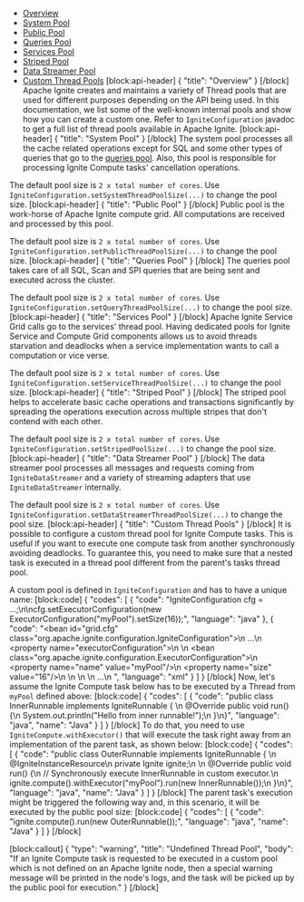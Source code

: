 * [Overview](#section-overview) 
* [System Pool](#section-system-pool)
* [Public Pool](#section-public-pool)
* [Queries Pool](#section-queries-pool)
* [Services Pool](#section-services-pool)
* [Striped Pool](#section-striped-pool)
* [Data Streamer Pool](#section-data-streamer-pool)
* [Custom Thread Pools](#section-custom-thread-pools)
[block:api-header]
{
  "title": "Overview"
}
[/block]
Apache Ignite creates and maintains a variety of Thread pools that are used for different purposes depending on the API being used. In this documentation, we list some of the well-known internal pools and show how you can create a custom one. Refer to `IgniteConfiguration` javadoc to get a full list of thread pools available in Apache Ignite.
[block:api-header]
{
  "title": "System Pool"
}
[/block]
The system pool processes all the cache related operations except for SQL and some other types of queries that go to the [queries pool](#section-queries-pool). Also, this pool is responsible for processing Ignite Compute tasks' cancellation operations.

The default pool size is `2 x total number of cores`. Use `IgniteConfiguration.setSystemThreadPoolSize(...)` to change the pool size.
[block:api-header]
{
  "title": "Public Pool"
}
[/block]
Public pool is the work-horse of Apache Ignite compute grid. All computations are received and processed by this pool.  

The default pool size is `2 x total number of cores`. Use `IgniteConfiguration.setPublicThreadPoolSize(...)` to change the pool size.
[block:api-header]
{
  "title": "Queries Pool"
}
[/block]
The queries pool takes care of all SQL, Scan and SPI queries that are being sent and executed across the cluster.

The default pool size is `2 x total number of cores`. Use `IgniteConfiguration.setQueryThreadPoolSize(...)` to change the pool size.
[block:api-header]
{
  "title": "Services Pool"
}
[/block]
Apache Ignite Service Grid calls go to the services' thread pool. Having dedicated pools for Ignite Service and Compute Grid components allows us to avoid threads starvation and deadlocks when a service implementation wants to call a computation or vice verse.

The default pool size is `2 x total number of cores`. Use `IgniteConfiguration.setServiceThreadPoolSize(...)` to change the pool size.
[block:api-header]
{
  "title": "Striped Pool"
}
[/block]
The striped pool helps to accelerate basic cache operations and transactions significantly by spreading the operations execution across multiple stripes that don't contend with each other.

The default pool size is `2 x total number of cores`. Use `IgniteConfiguration.setStripedPoolSize(...)` to change the pool size.
[block:api-header]
{
  "title": "Data Streamer Pool"
}
[/block]
The data streamer pool processes all messages and requests coming from `IgniteDataStreamer` and a variety of streaming adapters that use `IgniteDataStreamer` internally. 

The default pool size is `2 x total number of cores`. Use `IgniteConfiguration.setDataStreamerThreadPoolSize(...)` to change the pool size.
[block:api-header]
{
  "title": "Custom Thread Pools"
}
[/block]
It is possible to configure a custom thread pool for Ignite Compute tasks. This is useful if you want to execute one compute task from another synchronously avoiding deadlocks. To guarantee this, you need to make sure that a nested task is executed in a  thread pool different from the parent's tasks thread pool.

A custom pool is defined in `IgniteConfiguration` and has to have a unique name:
[block:code]
{
  "codes": [
    {
      "code": "IgniteConfiguration cfg = ...;\n\ncfg.setExecutorConfiguration(new ExecutorConfiguration(\"myPool\").setSize(16));",
      "language": "java"
    },
    {
      "code": "<bean id=\"grid.cfg\" class=\"org.apache.ignite.configuration.IgniteConfiguration\">\n  ...\n  <property name=\"executorConfiguration\">\n    <list>\n      <bean class=\"org.apache.ignite.configuration.ExecutorConfiguration\">\n        <property name=\"name\" value=\"myPool\"/>\n        <property name=\"size\" value=\"16\"/>\n      </bean>\n    </list>\n  </property>\n  ...\n</bean>  ",
      "language": "xml"
    }
  ]
}
[/block]
Now, let's assume the Ignite Compute task below has to be executed by a Thread from `myPool` defined above:
[block:code]
{
  "codes": [
    {
      "code": "public class InnerRunnable implements IgniteRunnable {    \n    @Override public void run() {\n        System.out.println(\"Hello from inner runnable!\");\n    }\n}",
      "language": "java",
      "name": "Java"
    }
  ]
}
[/block]
To do that, you need to use `IgniteCompute.withExecutor()` that will execute the task right away from an implementation of the parent task, as shown below: 
[block:code]
{
  "codes": [
    {
      "code": "public class OuterRunnable implements IgniteRunnable {    \n    @IgniteInstanceResource\n    private Ignite ignite;\n    \n    @Override public void run() {\n        // Synchronously execute InnerRunnable in custom executor.\n        ignite.compute().withExecutor(\"myPool\").run(new InnerRunnable());\n    }\n}",
      "language": "java",
      "name": "Java"
    }
  ]
}
[/block]
The parent task's execution might be triggered the following way and, in this scenario, it will be executed by the public pool size:
[block:code]
{
  "codes": [
    {
      "code": "ignite.compute().run(new OuterRunnable());",
      "language": "java",
      "name": "Java"
    }
  ]
}
[/block]

[block:callout]
{
  "type": "warning",
  "title": "Undefined Thread Pool",
  "body": "If an Ignite Compute task is requested to be executed in a custom pool which is not defined on an Apache Ignite node, then a special warning message will be printed in the node's logs, and the task will be picked up by the public pool for execution."
}
[/block]